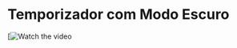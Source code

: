 # Temporizador com Modo Escuro
 
[![Watch the video](https://1drv.ms/v/s!Ar3ksJk7iogfgeNayx3OLI2O9YAaRw?e=CfOLQX)
